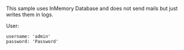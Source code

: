 This sample uses InMemory Database and does not send mails but just writes them in logs.

User:
```
username: 'admin'
password: 'Password'
```